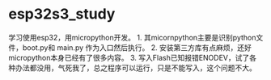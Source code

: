# esp32s3_study
学习使用esp32，用micropython开发。 1. 其micornpython主要是识别python文件，boot.py和 main.py 作为入口然后执行。 2. 安装第三方库有点麻烦，还好micropython本身已经有了很多内容。 3. 写入Flash已知报错ENODEV，试了各种办法都没用，气死我了，总之程序可以运行，只是不能写入，这个问题不大。

